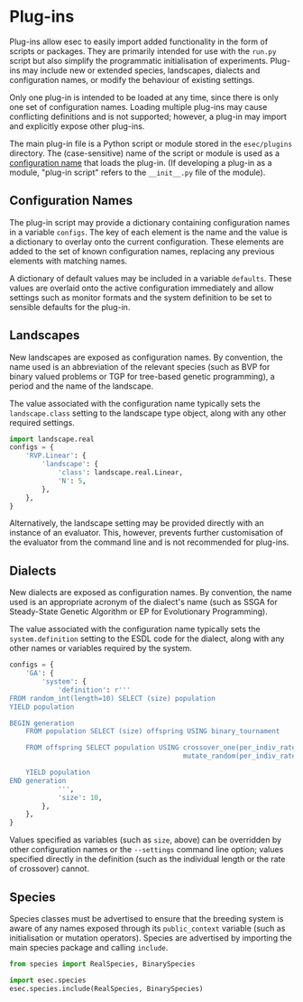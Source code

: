# Plug-ins
Plug-ins allow esec to easily import added functionality in the form of scripts or packages. They are primarily intended for use with the `run.py` script but also simplify the programmatic initialisation of experiments. Plug-ins may include new or extended species, landscapes, dialects and configuration names, or modify the behaviour of existing settings.

Only one plug-in is intended to be loaded at any time, since there is only one set of configuration names. Loading multiple plug-ins may cause conflicting definitions and is not supported; however, a plug-in may import and explicitly expose other plug-ins.

The main plug-in file is a Python script or module stored in the `esec/plugins` directory. The (case-sensitive) name of the script or module is used as a [configuration name](ConfigurationNames.md) that loads the plug-in. (If developing a plug-in as a module, "plug-in script" refers to the `__init__.py` file of the module).

## Configuration Names

The plug-in script may provide a dictionary containing configuration names in a variable `configs`. The key of each element is the name and the value is a dictionary to overlay onto the current configuration. These elements are added to the set of known configuration names, replacing any previous elements with matching names.

A dictionary of default values may be included in a variable `defaults`. These values are overlaid onto the active configuration immediately and allow settings such as monitor formats and the system definition to be set to sensible defaults for the plug-in.

## Landscapes


New landscapes are exposed as configuration names. By convention, the name used is an abbreviation of the relevant species (such as BVP for binary valued problems or TGP for tree-based genetic programming), a period and the name of the landscape.

The value associated with the configuration name typically sets the `landscape.class` setting to the landscape type object, along with any other required settings.
 
```python
import landscape.real
configs = {
    'RVP.Linear': {
        'landscape': {
            'class': landscape.real.Linear,
            'N': 5,
        },
    },
}
```

Alternatively, the landscape setting may be provided directly with an instance of an evaluator. This, however, prevents further customisation of the evaluator from the command line and is not recommended for plug-ins.

## Dialects


New dialects are exposed as configuration names. By convention, the name used is an appropriate acronym of the dialect's name (such as SSGA for Steady-State Genetic Algorithm or EP for Evolutionary Programming).

The value associated with the configuration name typically sets the `system.definition` setting to the ESDL code for the dialect, along with any other names or variables required by the system.

```python
configs = {
    'GA': {
        'system': {
            'definition': r'''
FROM random_int(length=10) SELECT (size) population
YIELD population

BEGIN generation
    FROM population SELECT (size) offspring USING binary_tournament

    FROM offspring SELECT population USING crossover_one(per_indiv_rate=0.8), \
                                           mutate_random(per_indiv_rate=(1.0/size))

    YIELD population
END generation
            ''',
            'size': 10,
        },
    },
}
```

Values specified as variables (such as `size`, above) can be overridden by other configuration names or the `--settings` command line option; values specified directly in the definition (such as the individual length or the rate of crossover) cannot.

## Species
Species classes must be advertised to ensure that the breeding system is aware of any names exposed through its `public_context` variable (such as initialisation or mutation operators). Species are advertised by importing the main species package and calling `include`.

```python
from species import RealSpecies, BinarySpecies

import esec.species
esec.species.include(RealSpecies, BinarySpecies)
```
